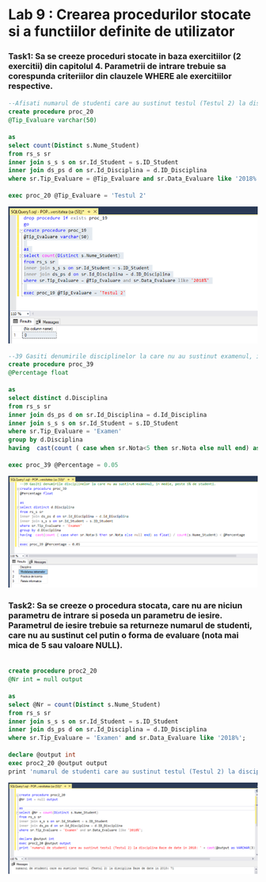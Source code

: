 # Lab 9 : Crearea procedurilor stocate si a functiilor definite de utilizator

### Task1: Sa se creeze proceduri stocate in baza exercitiilor (2 exercitii) din capitolul 4. Parametrii de intrare trebuie sa corespunda criteriilor din clauzele WHERE ale exercitiilor respective.

```SQL
--Afisati numarul de studenti care au sustinut testul (Testul 2) la disciplina Baze de date in 2018
create procedure proc_20
@Tip_Evaluare varchar(50)

as
select count(Distinct s.Nume_Student)
from rs_s sr
inner join s_s s on sr.Id_Student = s.ID_Student
inner join ds_ps d on sr.Id_Disciplina = d.ID_Disciplina
where sr.Tip_Evaluare = @Tip_Evaluare and sr.Data_Evaluare like '2018%'

exec proc_20 @Tip_Evaluare = 'Testul 2'
```
![task1.1](task1.1.png)

```SQL
--39 Gasiti denumirile disciplinelor la care nu au sustinut examenul, in medie, peste 5% de studenti.
create procedure proc_39 
@Percentage float

as
select distinct d.Disciplina
from rs_s sr
inner join ds_ps d on sr.Id_Disciplina = d.Id_Disciplina
inner join s_s s on sr.Id_Student = s.ID_Student
where sr.Tip_Evaluare = 'Examen'
group by d.Disciplina 
having  cast(count ( case when sr.Nota<5 then sr.Nota else null end) as float) / count(s.Nume_Student) < @Percentage

exec proc_39 @Percentage = 0.05
```
![task1.2](task1.2.png)

### Task2: Sa se creeze o procedura stocata, care nu are niciun parametru de intrare si poseda un parametru de iesire. Parametrul de iesire trebuie sa returneze numarul de studenti, care nu au sustinut cel putin o forma de evaluare (nota mai mica de 5 sau valoare NULL).


```SQL

create procedure proc2_20
@Nr int = null output

as
select @Nr = count(Distinct s.Nume_Student)
from rs_s sr
inner join s_s s on sr.Id_Student = s.ID_Student
inner join ds_ps d on sr.Id_Disciplina = d.ID_Disciplina
where sr.Tip_Evaluare = 'Examen' and sr.Data_Evaluare like '2018%';

declare @output int
exec proc2_20 @output output
print 'numarul de studenti care au sustinut testul (Testul 2) la disciplina Baze de date in 2018: ' + cast(@output as VARCHAR(3))
```

![task2](task2.png)

